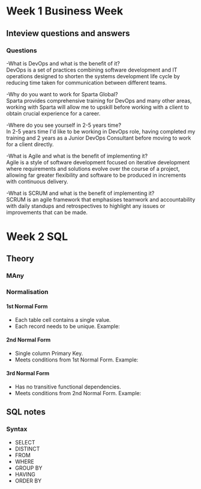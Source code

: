 # Week 1 Business Week
## Inteview questions and answers
### Questions
-What is DevOps and what is the benefit of it?<br>
DevOps is a set of practices combining software development and IT operations designed to shorten the systems development life cycle by reducing time taken for communication between different teams. <br>

-Why do you want to work for Sparta Global? <br>
Sparta provides comprehensive training for DevOps and many other areas, working with Sparta will allow me to upskill before working with a client to obtain crucial experience for a career. <br>

-Where do you see yourself in 2-5 years time? <br>
In 2-5 years time I'd like to be working in DevOps role, having completed my training and 2 years as a Junior DevOps Consultant before moving to work for a client directly. <br>

-What is Agile and what is the benefit of implementing it? <br>
Agile is a style of software development focused on iterative development where requirements and solutions evolve over the course of a project, allowing far greater flexibility and software to be produced in increments with continuous delivery. <br>

-What is SCRUM and what is the benefit of implementing it? <br>
SCRUM is an agile framework that emphasises teamwork and accountability with daily standups and retrospectives to highlight any issues or improvements that can be made. <br>

# Week 2 SQL
## Theory
### MAny

### Normalisation
#### 1st Normal Form
- Each table cell contains a single value.
- Each record needs to be unique.
Example: 

#### 2nd Normal Form
- Single column Primary Key.
- Meets conditions from 1st Normal Form.
Example: 

#### 3rd Normal Form
- Has no transitive functional dependencies.
- Meets conditions from 2nd Normal Form.
Example: 

## SQL notes
### Syntax
- SELECT
- DISTINCT
- FROM
- WHERE
- GROUP BY
- HAVING
- ORDER BY
